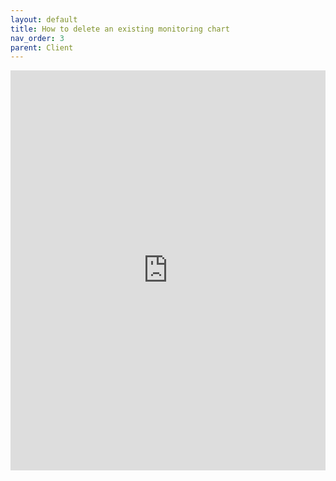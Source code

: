 ```yaml
---
layout: default
title: How to delete an existing monitoring chart
nav_order: 3
parent: Client
---
```


<iframe src="https://scribehow.com/embed/How_to_delete_an_existing_monitoring_chart__BPv2cop3Qe-UM53FtAiPNQ" width="100%" height="640" allowfullscreen frameborder="0"></iframe>